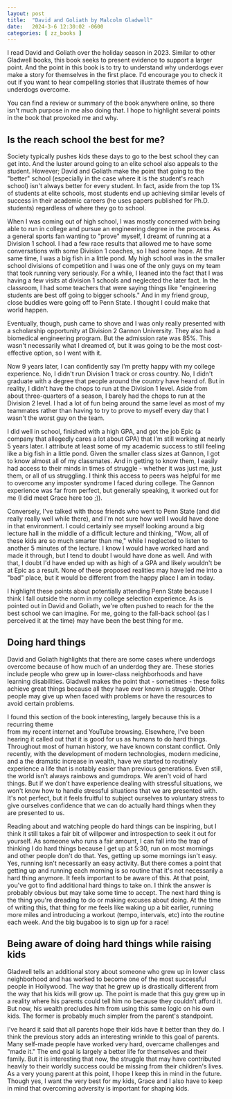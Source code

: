 ```yaml
---
layout: post
title:  "David and Goliath by Malcolm Gladwell"
date:   2024-3-6 12:30:02 -0600
categories: [ zz_books ]
---
```

I read David and Goliath over the holiday season 
in 2023. Similar to other Gladwell books, this book
seeks to present evidence to support a larger point.
And the point in this book is to try to 
understand why underdogs ever make a story for 
themselves in the first place. I'd encourage
you to check it out if you want to hear compelling
stories that illustrate themes of how underdogs 
overcome.

You can find a review or summary of the book
anywhere online, so there isn't much purpose in me
also doing that. I hope to highlight several points
in the book that provoked me and why.

## Is the reach school the best for me?
Society typically pushes kids these days to go to
the best school they can get into. And the luster
around going to an elite school also appeals to the
student. However; David and Goliath make the 
point that going to the "better" school (especially
in the case where it is the student's reach school)
isn't always better for every student. In fact, 
aside from the top 1% of students at elite schools,
most students end up achieving similar levels of
success in their academic careers (he uses papers
published for Ph.D. students) regardless of where
they go to school.

When I was coming out of high school, I was mostly
concerned with being able to run in college and
pursue an engineering degree in the process. 
As a general sports fan wanting to "prove" 
myself, I dreamt of running at a Division 1 school.
I had a few race results that allowed me to have
some conversations with some Division 1 coaches,
so I had some hope. At the same time, I was a 
big fish in a little pond. My high school was in the
smaller school divisions of competition and I was 
one of the only guys on my team that took running
very seriously. For a while, I leaned into the fact
that I was having a few visits at division 1 schools
and neglected the later fact. In the classroom, I had
some teachers that were saying things like "engineering
students are best off going to bigger schools." And in 
my friend group, close buddies were going off to Penn
State. I thought I could make that world happen.

Eventually, though, push came to
shove and I was only really presented with a scholarship
opportunity at Division 2 Gannon University. They also had a 
biomedical engineering program. But the admission rate
was 85%. This wasn't necessarily what I dreamed of, but 
it was going to be the most cost-effective option, so I 
went with it. 

Now 9 years later, I can confidently say I'm pretty happy
with my college experience. No, I didn't run Division 1 
track or cross country. No, I didn't graduate with a degree
that people around the country have heard of. But in 
reality, I didn't have the chops to run at the Division 1
level. Aside from about three-quarters of a season, I 
barely had the chops to run at the Division 2 level. 
I had a lot of fun being around the same level as most of
my teammates rather than having to try to prove to myself
every day that I wasn't the worst guy on the team.

I did well in school, finished with a high GPA, and got
the job Epic (a company that allegedly cares a lot 
about GPA) that I'm still working at nearly 5 years later. 
I attribute at least some of my academic success to 
still feeling like a big fish in a little pond. Given the
smaller class sizes at Gannon, I got to know almost all of 
my classmates. And in getting to know them, I easily
had access to their minds in times of struggle - whether
it was just me, just them, or all of us struggling. I
think this access to peers was helpful for me to
overcome any imposter syndrome I faced during college.
The Gannon experience was far from perfect, but generally
speaking, it worked out for me (I did meet Grace here too ;)).

Conversely, I've talked with those friends who went to Penn 
State (and did really really well while there), and I'm not 
sure how well I would have done in that environment. 
I could certainly see myself looking around a big lecture hall
in the middle of a difficult lecture and thinking, "Wow, 
all of these kids are so much smarter than me," while I neglected
to listen to another 5 minutes of the lecture. I know I would
have worked hard and made it through, but I tend to doubt
I would have done as well. And with that, I doubt I'd have 
ended up with as high of a GPA and likely wouldn't be at Epic
as a result. None of these proposed
realities may have led me into a "bad" place, but it
would be different from the happy place I am in today. 

I highlight these points about potentially attending Penn
State because I think I fall outside the norm
in my college selection experience. As is pointed out in
David and Goliath, we're often pushed to reach for the
the best school we can imagine. For me, going to the
fall-back school (as I perceived it at the time) may have
been the best thing for me.

## Doing hard things
David and Goliath highlights that there are some cases
where underdogs overcome because of how much of an 
underdog they are. These stories include people who 
grew up in lower-class neighborhoods and have learning
disabilities. Gladwell makes the point that - sometimes -
these folks achieve great things because all they have
ever known is struggle. Other people may give up when
faced with problems or have the resources to avoid 
certain problems. 

I found this section of the book interesting, 
largely because this is a recurring theme  
from my recent internet and YouTube browsing. Elsewhere, I've 
been hearing it called out that it is good for us as
humans to do hard things. Throughout most of human history,
we have known constant conflict. Only recently, with 
the development of modern technologies, modern medicine, and a 
the dramatic increase in wealth, have we started to 
routinely experience a life that is notably easier than
previous generations. Even still, the world isn't always
rainbows and gumdrops. We aren't void of hard things. 
But if we don't have experience dealing with stressful
situations, we won't know how to handle stressful 
situations that we are presented with. It's not perfect,
but it feels fruitful to subject ourselves to voluntary
stress to give ourselves confidence that we can do 
actually hard things when they are presented to us. 

Reading about and watching people do hard things can
be inspiring, but I think it still takes a fair bit
of willpower and introspection to seek it out for
yourself. As someone who runs a fair amount, I can 
fall into the trap of thinking I do hard 
things because I get up at 5:30, run on most 
mornings and other people don't do that. Yes, 
getting up some mornings isn't easy. Yes, running isn't
necessarily an easy activity. But there comes a point
that getting up and running each morning is so
routine that it's not necessarily a hard thing
anymore. It feels important to be aware of this. At
that point, you've got to find additional hard 
things to take on. I think the answer is probably
obvious but may take some time to accept. The next 
hard thing is the thing you're dreading to do or
making excuses about doing. At
the time of writing this, that thing for me feels like
waking up a bit earlier, running more miles and 
introducing a workout (tempo, intervals, etc) into
the routine each week. And the big bugaboo is to sign up for a race!


## Being aware of doing hard things while raising kids
Gladwell tells an additional story about someone who 
grew up in lower class neighborhood and has worked to 
become one of the most successful people in Hollywood. 
The way that he grew up is drastically different from 
the way that his kids will grow up. The point is made
that this guy grew up in a reality where his parents
could tell him no because they couldn't afford it. But now, his wealth precludes him from using this same 
logic on his own kids. The former is probably much
simpler from the parent's standpoint. 

I've heard it said that all parents hope their 
kids have it better than they do. I think the previous 
story adds an interesting wrinkle to this goal of 
parents. Many self-made people have worked very hard,
overcame challenges and 
"made it." The end goal is largely a better life for
themselves and their family. But it is interesting that 
now, the struggle that may have contributed heavily
to their worldly success could be missing from their 
children's lives. As a very young parent at this point, 
I hope I keep this 
in mind in the future. Though yes, I want the very best
for my kids, Grace and I also have to keep in mind that
overcoming adversity is important for shaping kids.